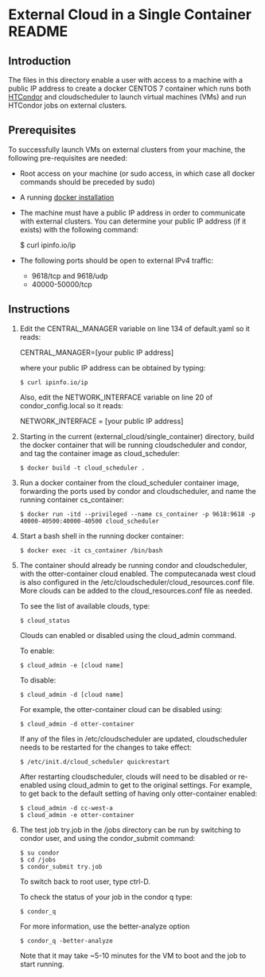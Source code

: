 # External Cloud in a Single Container README

## Introduction

The files in this directory enable a user with access to a machine with a public IP address to create a docker CENTOS 7 container which runs both [HTCondor](https://research.cs.wisc.edu/htcondor/description.html) and cloudscheduler to launch virtual machines (VMs) and run HTCondor jobs on external clusters. 

## Prerequisites

To successfully launch VMs on external clusters from your machine, the following pre-requisites are needed:

* Root access on your machine (or sudo access, in which case all docker commands should be preceded by sudo)

* A running [docker installation](https://runnable.com/docker/install-docker-on-linux)

* The machine must have a public IP address in order to communicate with external clusters. You can determine your public IP address (if it exists) with the following command:

  $ curl ipinfo.io/ip

* The following ports should be open to external IPv4 traffic:

    * 9618/tcp and 9618/udp
    * 40000-50000/tcp

## Instructions

1. Edit the CENTRAL_MANAGER variable on line 134 of default.yaml so it reads: 

    CENTRAL_MANAGER=[your public IP address]

    where your public IP address can be obtained by typing: 

    ~~~~
    $ curl ipinfo.io/ip
    ~~~~

    Also, edit the NETWORK_INTERFACE variable on line 20 of condor_config.local so it reads:

    NETWORK_INTERFACE = [your public IP address]

2. Starting in the current (external_cloud/single_container) directory, build the docker container that will be running cloudscheduler and condor, and tag the container image as cloud_scheduler:

    ~~~~
    $ docker build -t cloud_scheduler .
    ~~~~
    
3. Run a docker container from the cloud_scheduler container image, forwarding the ports used by condor and cloudscheduler, and name the running container cs_container:

    ~~~~
    $ docker run -itd --privileged --name cs_container -p 9618:9618 -p 40000-40500:40000-40500 cloud_scheduler
    ~~~~

4. Start a bash shell in the running docker container:

    ~~~~
    $ docker exec -it cs_container /bin/bash
    ~~~~

5. The container should already be running condor and cloudscheduler, with the otter-container cloud enabled. The computecanada west cloud is also configured in the /etc/cloudscheduler/cloud_resources.conf file. More clouds can be added to the cloud_resources.conf file as needed. 

    To see the list of available clouds, type:

    ~~~~
    $ cloud_status 
    ~~~~


      Clouds can enabled or disabled using the cloud_admin command.

      To enable:

      ~~~~
      $ cloud_admin -e [cloud name]
      ~~~~

      To disable:

      ~~~~
      $ cloud_admin -d [cloud name]
      ~~~~

      For example, the otter-container cloud can be disabled using:

      ~~~~
      $ cloud_admin -d otter-container
      ~~~~
  
    If any of the files in /etc/cloudscheduler are updated, cloudscheduler needs to be restarted for the changes to take effect:

    ~~~~
    $ /etc/init.d/cloud_scheduler quickrestart
    ~~~~

    After restarting cloudscheduler, clouds will need to be disabled or re-enabled using cloud_admin to get to the original settings. For example, to get back to the default setting of having only otter-container enabled:

    ~~~~
    $ cloud_admin -d cc-west-a
    $ cloud_admin -e otter-container
    ~~~~


6. The test job try.job in the /jobs directory can be run by switching to condor user, and using the condor_submit command:

    ~~~~
    $ su condor
    $ cd /jobs
    $ condor_submit try.job
    ~~~~

    To switch back to root user, type ctrl-D.

    To check the status of your job in the condor q type:

    ~~~~
    $ condor_q
    ~~~~

    For more information, use the better-analyze option

    ~~~~
    $ condor_q -better-analyze
    ~~~~

    Note that it may take ~5-10 minutes for the VM to boot and the job to start running.

    

